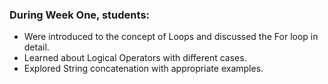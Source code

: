 
### During Week One, students:

- Were introduced to the concept of Loops and discussed the For loop in detail.
- Learned about Logical Operators with different cases.
- Explored String concatenation with appropriate examples.

